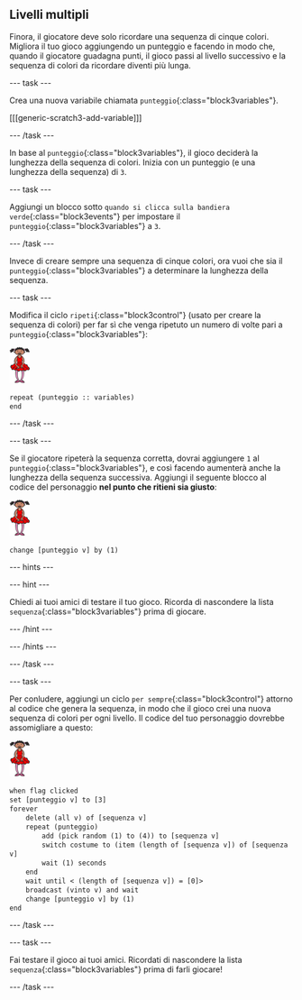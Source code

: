 ## Livelli multipli

Finora, il giocatore deve solo ricordare una sequenza di cinque colori. Migliora il tuo gioco aggiungendo un punteggio e facendo in modo che, quando il giocatore guadagna punti, il gioco passi al livello successivo e la sequenza di colori da ricordare diventi più lunga.

--- task ---

Crea una nuova variabile chiamata `punteggio`{:class="block3variables"}.

[[[generic-scratch3-add-variable]]]

--- /task ---

In base al `punteggio`{:class="block3variables"}, il gioco deciderà la lunghezza della sequenza di colori. Inizia con un punteggio (e una lunghezza della sequenza) di `3`.

--- task ---

Aggiungi un blocco sotto `quando si clicca sulla bandiera verde`{:class="block3events"} per impostare il `punteggio`{:class="block3variables"} a `3`.

--- /task ---

Invece di creare sempre una sequenza di cinque colori, ora vuoi che sia il `punteggio`{:class="block3variables"} a determinare la lunghezza della sequenza.

--- task ---

Modifica il ciclo `ripeti`{:class="block3control"} (usato per creare la sequenza di colori) per far sì che venga ripetuto un numero di volte pari a `punteggio`{:class="block3variables"}:

![sprite](images/ballerina.png)

```blocks3
repeat (punteggio :: variables)
end
```

--- /task ---

--- task ---

Se il giocatore ripeterà la sequenza corretta, dovrai aggiungere `1` al `punteggio`{:class="block3variables"}, e così facendo aumenterà anche la lunghezza della sequenza successiva. Aggiungi il seguente blocco al codice del personaggio **nel punto che ritieni sia giusto**:

![sprite](images/ballerina.png)

```blocks3
change [punteggio v] by (1)
```

--- hints ---


--- hint ---

Chiedi ai tuoi amici di testare il tuo gioco. Ricorda di nascondere la lista `sequenza`{:class="block3variables"} prima di giocare.

--- /hint ---

--- /hints ---

--- /task ---

--- task ---

Per conludere, aggiungi un ciclo `per sempre`{:class="block3control"} attorno al codice che genera la sequenza, in modo che il gioco crei una nuova sequenza di colori per ogni livello. Il codice del tuo personaggio dovrebbe assomigliare a questo:

![ballerina](images/ballerina.png)

```blocks3
when flag clicked
set [punteggio v] to [3]
forever
	delete (all v) of [sequenza v]
	repeat (punteggio)
		add (pick random (1) to (4)) to [sequenza v]
		switch costume to (item (length of [sequenza v]) of [sequenza v]
		wait (1) seconds
	end
	wait until < (length of [sequenza v]) = [0]>
	broadcast (vinto v) and wait
	change [punteggio v] by (1)
end
```

--- /task ---

--- task ---

Fai testare il gioco ai tuoi amici. Ricordati di nascondere la lista `sequenza`{:class="block3variables"} prima di farli giocare!

--- /task ---